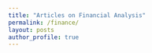 ```yaml
---
title: "Articles on Financial Analysis"
permalink: /finance/
layout: posts
author_profile: true
---
```


